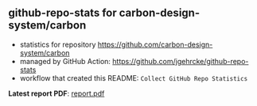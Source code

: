 ## github-repo-stats for carbon-design-system/carbon

- statistics for repository https://github.com/carbon-design-system/carbon
- managed by GitHub Action: https://github.com/jgehrcke/github-repo-stats
- workflow that created this README: `Collect GitHub Repo Statistics`

**Latest report PDF**: [report.pdf](https://github.com/carbon-design-system/carbon/raw/github-repo-stats/carbon-design-system/carbon/latest-report/report.pdf)

